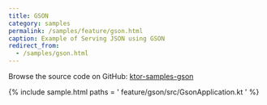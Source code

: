 ```yaml
---
title: GSON
category: samples
permalink: /samples/feature/gson.html
caption: Example of Serving JSON using GSON
redirect_from:
  - /samples/gson.html
---
```


Browse the source code on GitHub: [ktor-samples-gson](https://github.com/ktorio/ktor-samples/tree/1.3.0/feature/gson)

{% include sample.html paths = '
    feature/gson/src/GsonApplication.kt
' %}
